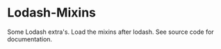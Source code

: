 Lodash-Mixins
=============

Some Lodash extra's. Load the mixins after lodash. See source code for documentation.